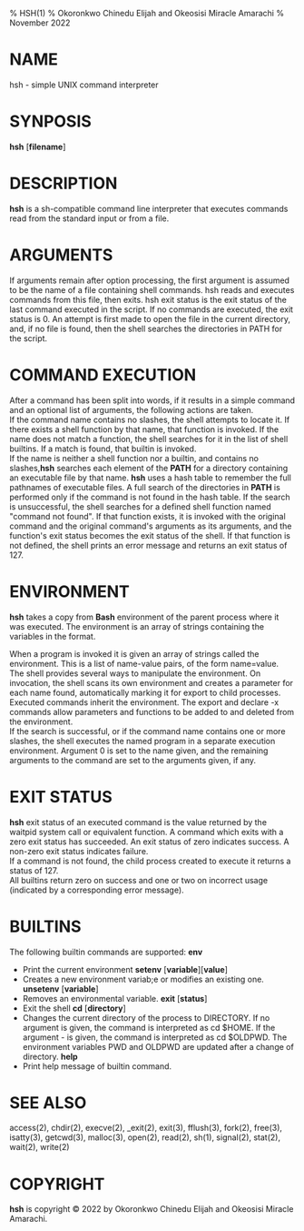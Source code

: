 % HSH(1)
% Okoronkwo Chinedu Elijah and Okeosisi Miracle Amarachi
% November 2022

# NAME
hsh - simple UNIX command interpreter

# SYNPOSIS
**hsh** [**filename**]

# DESCRIPTION
**hsh** is a sh-compatible command line interpreter that executes commands read from the standard input or from a file.


# ARGUMENTS
If arguments remain after option processing, the first argument is assumed to be the name of a file containing shell commands. hsh reads and executes commands from this file, then exits. hsh exit status is the exit status of the last command executed in the script. If no commands are executed, the exit status is 0. An attempt is first made to open the file in the current directory, and, if no file is found, then the shell searches the directories in PATH for the script.

# COMMAND EXECUTION
After a command has been split into words, if it results in a simple command and an optional list of arguments, the following actions are taken.<br/>
If the command name contains no slashes, the shell attempts to locate it. If there exists a shell function by that name, that function is invoked. If the name does not match a function, the shell searches for it in the list of shell builtins. If a match is found, that builtin is invoked.<br/>
If the name is neither a shell function nor a builtin, and contains no slashes,**hsh** searches each element of the **PATH** for a directory containing an executable file by that name. **hsh** uses a hash table to remember the full pathnames of executable files. A full search of the directories in **PATH** is performed only if the command is not found in the hash table. If the search is unsuccessful, the shell searches for a defined shell function named "command not found". If that function exists, it is invoked with the original command and the original command's arguments as its arguments, and the function's exit status becomes the exit status of the shell. If that function is not defined, the shell prints an error message and returns an exit status of 127.

# ENVIRONMENT
**hsh** takes a copy from **Bash** environment of the parent process where it was executed. The environment is an array of strings containing the variables in the format.

When a program is invoked it is given an array of strings called the environment. This is a list of name-value pairs, of the form name=value.<br/>
The shell provides several ways to manipulate the environment. On invocation, the shell scans its own environment and creates a parameter for each name found, automatically marking it for export to child processes. Executed commands inherit the environment. The export and declare -x commands allow parameters and functions to be added to and deleted from the environment.<br/>
If the search is successful, or if the command name contains one or more slashes, the shell executes the named program in a separate execution environment. Argument 0 is set to the name given, and the remaining arguments to the command are set to the arguments given, if any.

# EXIT STATUS
**hsh** exit status of an executed command is the value returned by the waitpid system call or equivalent function. A command which exits with a zero exit status has succeeded. An exit status of zero indicates success. A non-zero exit status indicates failure.<br/>
If a command is not found, the child process created to execute it returns a status of 127.<br/>
All builtins return zero on success and one or two on incorrect usage (indicated by a corresponding error message).

# BUILTINS
The following builtin commands are supported:
**env**
- Print the current environment
**setenv** [**variable**][**value**]
- Creates a new environment variab;e or modifies an existing one.
**unsetenv** [**variable**]
- Removes an environmental variable.
**exit** [**status**]
- Exit the shell
**cd** [**directory**]
- Changes the current directory of the process to DIRECTORY.  If no argument is given, the command is interpreted as cd $HOME. If the argument - is given, the command is interpreted as cd $OLDPWD. The environment variables PWD and OLDPWD are updated after a change of directory.
**help**
- Print help message of builtin command.

# SEE ALSO
access(2), chdir(2), execve(2), _exit(2), exit(3), fflush(3), fork(2), free(3), isatty(3), getcwd(3), malloc(3), open(2), read(2), sh(1), signal(2), stat(2), wait(2), write(2)


# COPYRIGHT
**hsh** is copyright &copy; 2022 by Okoronkwo Chinedu Elijah and Okeosisi Miracle Amarachi.
